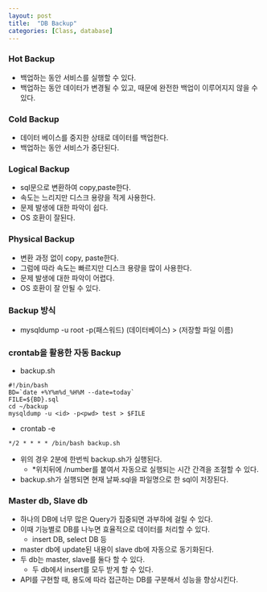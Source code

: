 ```yaml
---
layout: post
title:  "DB Backup"
categories: [Class, database]
---
```

### Hot Backup
- 백업하는 동안 서비스를 실행할 수 있다.
- 백업하는 동안 데이터가 변경될 수 있고, 때문에 완전한 백업이 이루어지지 않을 수 있다.

### Cold Backup
- 데이터 베이스를 중지한 상태로 데이터를 백업한다.
- 백업하는 동안 서비스가 중단된다.

### Logical Backup
- sql문으로 변환하여 copy,paste한다.
- 속도는 느리지만 디스크 용량을 적게 사용한다.
- 문제 발생에 대한 파악이 쉽다.
- OS 호환이 잘된다.

### Physical Backup
- 변환 과정 없이 copy, paste한다.
- 그럼에 따라 속도는 빠르지만 디스크 용량을 많이 사용한다.
- 문제 발생에 대한 파악이 어렵다.
- OS 호환이 잘 안될 수 있다.

### Backup 방식
- mysqldump -u root -p(패스워드) (데이터베이스) > (저장할 파일 이름)

### crontab을 활용한 자동 Backup
- backup.sh
```
#!/bin/bash
BD=`date +%Y%m%d_%H%M --date=today`
FILE=${BD}.sql
cd ~/backup
mysqldump -u <id> -p<pwd> test > $FILE
```

- crontab -e
```
*/2 * * * * /bin/bash backup.sh
```

- 위의 경우 2분에 한번씩 backup.sh가 실행된다.
  - *위치뒤에 /number를 붙여서 자동으로 실행되는 시간 간격을 조절할 수 있다.
- backup.sh가 실행되면 현재 날짜.sql을 파일명으로 한 sql이 저장된다.

### Master db, Slave db
- 하나의 DB에 너무 많은 Query가 집중되면 과부하에 걸릴 수 있다.
- 이때 기능별로 DB를 나누면 효율적으로 데이터를 처리할 수 있다.
  - insert DB, select DB 등
- master db에 update된 내용이 slave db에 자동으로 동기화된다.
- 두 db는 master, slave를 둘다 할 수 있다.
  - 두 db에서 insert를 모두 받게 할 수 있다.
- API를 구현할 때, 용도에 따라 접근하는 DB를 구분해서 성능을 향상시킨다.